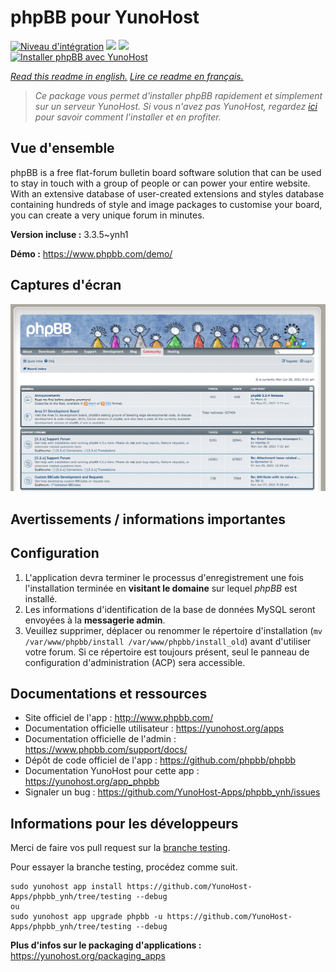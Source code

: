 # phpBB pour YunoHost

[![Niveau d'intégration](https://dash.yunohost.org/integration/phpbb.svg)](https://dash.yunohost.org/appci/app/phpbb) ![](https://ci-apps.yunohost.org/ci/badges/phpbb.status.svg) ![](https://ci-apps.yunohost.org/ci/badges/phpbb.maintain.svg)  
[![Installer phpBB avec YunoHost](https://install-app.yunohost.org/install-with-yunohost.svg)](https://install-app.yunohost.org/?app=phpbb)

*[Read this readme in english.](./README.md)*
*[Lire ce readme en français.](./README_fr.md)*

> *Ce package vous permet d'installer phpBB rapidement et simplement sur un serveur YunoHost.
Si vous n'avez pas YunoHost, regardez [ici](https://yunohost.org/#/install) pour savoir comment l'installer et en profiter.*

## Vue d'ensemble

phpBB is a free flat-forum bulletin board software solution that can be used to stay in touch with a group of people or can power your entire website. With an extensive database of user-created extensions and styles database containing hundreds of style and image packages to customise your board, you can create a very unique forum in minutes.


**Version incluse :** 3.3.5~ynh1

**Démo :** https://www.phpbb.com/demo/

## Captures d'écran

![](./doc/screenshots/screenshot.png)

## Avertissements / informations importantes

## Configuration

1. L'application devra terminer le processus d'enregistrement une fois l'installation terminée en **visitant le domaine** sur lequel *phpBB* est installé.
1. Les informations d'identification de la base de données MySQL seront envoyées à la **messagerie admin**.
1. Veuillez supprimer, déplacer ou renommer le répertoire d'installation (`mv /var/www/phpbb/install /var/www/phpbb/install_old`) avant d'utiliser votre forum. Si ce répertoire est toujours présent, seul le panneau de configuration d'administration (ACP) sera accessible. 
## Documentations et ressources

* Site officiel de l'app : http://www.phpbb.com/
* Documentation officielle utilisateur : https://yunohost.org/apps
* Documentation officielle de l'admin : https://www.phpbb.com/support/docs/
* Dépôt de code officiel de l'app : https://github.com/phpbb/phpbb
* Documentation YunoHost pour cette app : https://yunohost.org/app_phpbb
* Signaler un bug : https://github.com/YunoHost-Apps/phpbb_ynh/issues

## Informations pour les développeurs

Merci de faire vos pull request sur la [branche testing](https://github.com/YunoHost-Apps/phpbb_ynh/tree/testing).

Pour essayer la branche testing, procédez comme suit.
```
sudo yunohost app install https://github.com/YunoHost-Apps/phpbb_ynh/tree/testing --debug
ou
sudo yunohost app upgrade phpbb -u https://github.com/YunoHost-Apps/phpbb_ynh/tree/testing --debug
```

**Plus d'infos sur le packaging d'applications :** https://yunohost.org/packaging_apps
